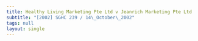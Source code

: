 ```yaml
---
title: Healthy Living Marketing Pte Ltd v Jeanrich Marketing Pte Ltd
subtitle: "[2002] SGHC 239 / 14\_October\_2002"
tags: null
layout: single
---
```


